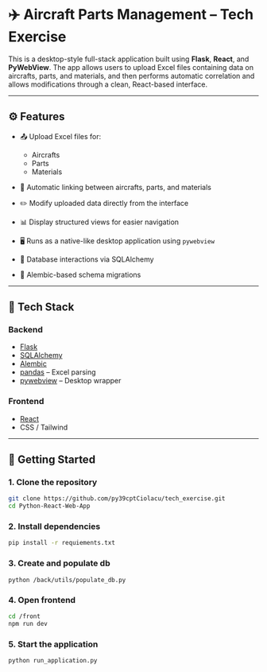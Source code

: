 # ✈️ Aircraft Parts Management – Tech Exercise

This is a desktop-style full-stack application built using **Flask**, **React**, and **PyWebView**. The app allows users to upload Excel files containing data on aircrafts, parts, and materials, and then performs automatic correlation and allows modifications through a clean, React-based interface.

---

## ⚙️ Features

- 📤 Upload Excel files for:
  - Aircrafts
  - Parts
  - Materials

- 🔗 Automatic linking between aircrafts, parts, and materials
- ✏️ Modify uploaded data directly from the interface
- 📊 Display structured views for easier navigation
- 🖥️ Runs as a native-like desktop application using `pywebview`
- 🧠 Database interactions via SQLAlchemy
- 🧬 Alembic-based schema migrations

---

## 🧱 Tech Stack

### Backend
- [Flask](https://flask.palletsprojects.com/)
- [SQLAlchemy](https://www.sqlalchemy.org/)
- [Alembic](https://alembic.sqlalchemy.org/)
- [pandas](https://pandas.pydata.org/) – Excel parsing
- [pywebview](https://pywebview.flowrl.com/) – Desktop wrapper

### Frontend
- [React](https://reactjs.org/)
- CSS / Tailwind 

---

## 🚀 Getting Started

### 1. Clone the repository

```bash
git clone https://github.com/py39cptCiolacu/tech_exercise.git
cd Python-React-Web-App
```

### 2. Install dependencies

```bash
pip install -r requiements.txt
```

### 3. Create and populate db

```back
python /back/utils/populate_db.py
```

### 4. Open frontend

```bash
cd /front
npm run dev
```

### 5. Start the application

```bash
python run_application.py
```
